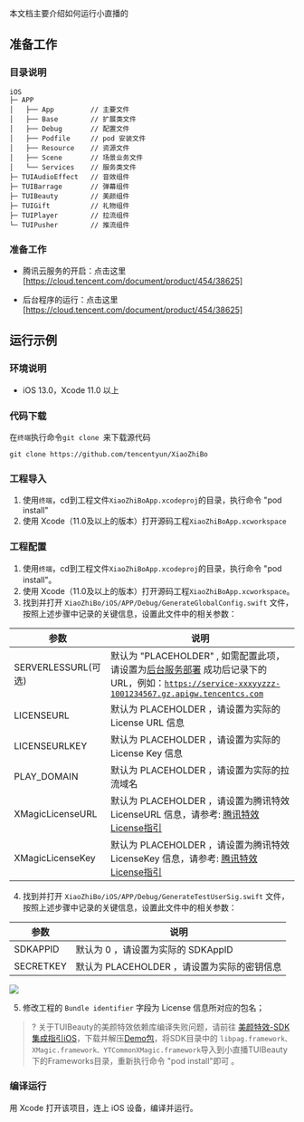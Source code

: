 本文档主要介绍如何运行小直播的

## 准备工作
### 目录说明
```
iOS
├─ APP              
│   ├── App         // 主要文件
│   ├── Base        // 扩展类文件
│   ├── Debug       // 配置文件
│   ├── Podfile     // pod 安装文件
│   ├── Resource    // 资源文件
│   ├── Scene       // 场景业务文件
│   └── Services    // 服务类文件
├─ TUIAudioEffect   // 音效组件
├─ TUIBarrage       // 弹幕组件
├─ TUIBeauty        // 美颜组件
├─ TUIGift          // 礼物组件
├─ TUIPlayer        // 拉流组件
└─ TUIPusher        // 推流组件

```


### 准备工作

- 腾讯云服务的开启：点击这里[https://cloud.tencent.com/document/product/454/38625]

- 后台程序的运行：点击这里[https://cloud.tencent.com/document/product/454/38625]

## 运行示例
### 环境说明
- iOS 13.0，Xcode 11.0 以上

### 代码下载
在`终端`执行命令`git clone `来下载源代码

```
git clone https://github.com/tencentyun/XiaoZhiBo
```

### 工程导入
1. 使用`终端`，cd到工程文件`XiaoZhiBoApp.xcodeproj`的目录，执行命令 "pod install"
2. 使用 Xcode（11.0及以上的版本）打开源码工程`XiaoZhiBoApp.xcworkspace`

### 工程配置

1. 使用`终端`，cd到工程文件`XiaoZhiBoApp.xcodeproj`的目录，执行命令 "pod install"。
2. 使用 Xcode（11.0及以上的版本）打开源码工程`XiaoZhiBoApp.xcworkspace`。
3. 找到并打开 `XiaoZhiBo/iOS/APP/Debug/GenerateGlobalConfig.swift` 文件，按照上述步骤中记录的关键信息，设置此文件中的相关参数：

| 参数 | 说明 |
|---------|---------|
|SERVERLESSURL(可选)|默认为 "PLACEHOLDER" , 如需配置此项，请设置为[后台服务部署](https://cloud.tencent.com/document/product/454/38625) 成功后记录下的 URL，例如：<code>https://service-xxxyyzzz-1001234567.gz.apigw.tencentcs.com</code> |
|LICENSEURL|默认为 PLACEHOLDER ，请设置为实际的 License URL 信息|
|LICENSEURLKEY|默认为 PLACEHOLDER ，请设置为实际的 License Key 信息|
|PLAY_DOMAIN|默认为 PLACEHOLDER ，请设置为实际的拉流域名|
|XMagicLicenseURL|默认为 PLACEHOLDER ，请设置为腾讯特效 LicenseURL 信息，请参考: [腾讯特效License指引](https://cloud.tencent.com/document/product/616/65878)|
|XMagicLicenseKey|默认为 PLACEHOLDER ，请设置为腾讯特效 LicenseKey 信息，请参考: [腾讯特效License指引](https://cloud.tencent.com/document/product/616/65878)|

4. 找到并打开 `XiaoZhiBo/iOS/APP/Debug/GenerateTestUserSig.swift` 文件，按照上述步骤中记录的关键信息，设置此文件中的相关参数：

| 参数 | 说明 |
|---------|---------|
|SDKAPPID|默认为 0 ，请设置为实际的 SDKAppID |
|SECRETKEY|默认为 PLACEHOLDER ，请设置为实际的密钥信息|

![](https://qcloudimg.tencent-cloud.cn/raw/e58a4ec175b62f329428366d1c1d6572.png)

5. 修改工程的 `Bundle identifier` 字段为 License 信息所对应的包名；

>? 关于TUIBeauty的美颜特效依赖库编译失败问题，请前往 [美颜特效-SDK集成指引iOS](https://cloud.tencent.com/document/product/616/65887)，下载并解压[Demo包](https://mediacloud-76607.gzc.vod.tencent-cloud.com/TencentEffect/iOS/2.4.1vcube/MLVB-API-Example.zip)，将SDK目录中的 `libpag.framework、XMagic.framework、YTCommonXMagic.framework`导入到小直播TUIBeauty下的Frameworks目录，重新执行命令 "pod install"即可 。

### 编译运行
用 Xcode 打开该项目，连上 iOS 设备，编译并运行。
